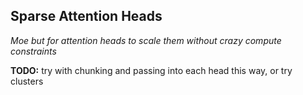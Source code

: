 ## Sparse Attention Heads

_Moe but for attention heads to scale them without crazy compute constraints_

**TODO:** try with chunking and passing into each head this way, or try clusters